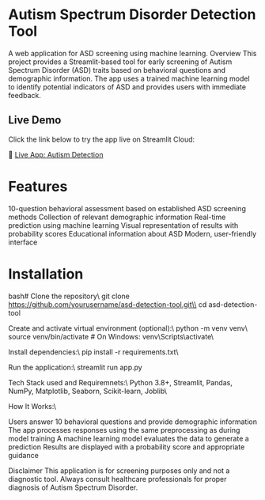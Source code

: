 # Autism Spectrum Disorder Detection Tool
A web application for ASD screening using machine learning.
Overview
This project provides a Streamlit-based tool for early screening of Autism Spectrum Disorder (ASD) traits based on behavioral questions and demographic information. The app uses a trained machine learning model to identify potential indicators of ASD and provides users with immediate feedback.

##  Live Demo

Click the link below to try the app live on Streamlit Cloud:

🔗 [Live App: Autism Detection](https://share.streamlit.io/user/npatra15)

# Features

10-question behavioral assessment based on established ASD screening methods
Collection of relevant demographic information
Real-time prediction using machine learning
Visual representation of results with probability scores
Educational information about ASD
Modern, user-friendly interface

# Installation
bash# Clone the repository\\
git clone https://github.com/yourusername/asd-detection-tool.git\\
cd asd-detection-tool

Create and activate virtual environment (optional):\\
python -m venv venv\\
source venv/bin/activate  # On Windows: venv\Scripts\activate\\

Install dependencies:\\
pip install -r requirements.txt\\

Run the application:\\
streamlit run app.py

Tech Stack used and Requiremnets:\\
Python 3.8+,
Streamlit,
Pandas,
NumPy,
Matplotlib,
Seaborn,
Scikit-learn,
Joblib\\

How It Works:\\

Users answer 10 behavioral questions and provide demographic information
The app processes responses using the same preprocessing as during model training
A machine learning model evaluates the data to generate a prediction
Results are displayed with a probability score and appropriate guidance


Disclaimer
This application is for screening purposes only and not a diagnostic tool. Always consult healthcare professionals for proper diagnosis of Autism Spectrum Disorder.
